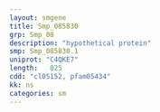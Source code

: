 ```yaml
---
layout: smgene
title: Smp_085830
grp: Smp_08
description: "hypothetical protein"
smp: Smp_085830.1
uniprot: "C4QKE7"
length:   825
cdd: "cl05152, pfam05434"
kk: ns
categories: sm
---
```

